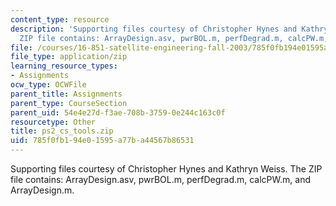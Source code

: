 ```yaml
---
content_type: resource
description: 'Supporting files courtesy of Christopher Hynes and Kathryn Weiss. The
  ZIP file contains: ArrayDesign.asv, pwrBOL.m, perfDegrad.m, calcPW.m, and ArrayDesign.m.'
file: /courses/16-851-satellite-engineering-fall-2003/785f0fb194e01595a77ba44567b86531_ps2_cs_tools.zip
file_type: application/zip
learning_resource_types:
- Assignments
ocw_type: OCWFile
parent_title: Assignments
parent_type: CourseSection
parent_uid: 54e4e27d-f3ae-708b-3759-0e244c163c0f
resourcetype: Other
title: ps2_cs_tools.zip
uid: 785f0fb1-94e0-1595-a77b-a44567b86531
---
```

Supporting files courtesy of Christopher Hynes and Kathryn Weiss. The ZIP file contains: ArrayDesign.asv, pwrBOL.m, perfDegrad.m, calcPW.m, and ArrayDesign.m.

